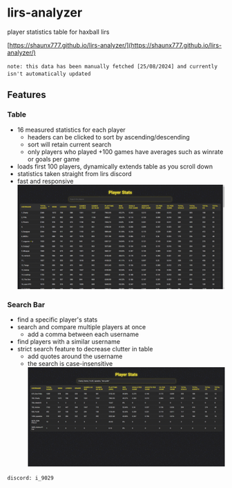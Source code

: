 # lirs-analyzer
player statistics table for haxball lirs

[https://shaunx777.github.io/lirs-analyzer/](https://shaunx777.github.io/lirs-analyzer/)

`note: this data has been manually fetched [25/08/2024] and currently isn't automatically updated`

## Features

### Table
  - 16 measured statistics for each player
    - headers can be clicked to sort by ascending/descending
    - sort will retain current search
    - only players who played +100 games have averages such as winrate or goals per game
  - loads first 100 players, dynamically extends table as you scroll down
  - statistics taken straight from lirs discord
  - fast and responsive
![Table](./screenshots/table.png)

### Search Bar
  - find a specific player's stats
  - search and compare multiple players at once
    - add a comma between each username
  - find players with a similar username
  - strict search feature to decrease clutter in table
    - add quotes around the username
    - the search is case-insensitive
![Search Bar](./screenshots/search.png)

`discord: i_9029`
